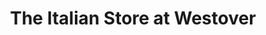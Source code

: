 ---
title: "The Italian Store at Westover"
url: /arlington/the-italian-store-at-westover/
shop: supermarket
---